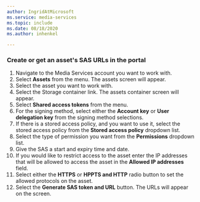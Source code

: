 ```yaml
---
author: IngridAtMicrosoft
ms.service: media-services 
ms.topic: include
ms.date: 08/18/2020
ms.author: inhenkel

---
```


### Create or get an asset's SAS URLs in the portal

1. Navigate to the Media Services account you want to work with.
1. Select **Assets** from the menu. The assets screen will appear.
1. Select the asset you want to work with.
1. Select the Storage container link. The assets container screen will appear.
1. Select **Shared access tokens** from the menu.
1. For the signing method, select either the **Account key** or **User delegation key** from the signing method selections.
1. If there is a stored access policy, and you want to use it, select the stored access policy from the **Stored access policy** dropdown list.
1. Select the type of permission you want from the **Permissions** dropdown list.
1. Give the SAS a start and expiry time and date.
1. If you would like to restrict access to the asset enter the IP addresses that will be allowed to access the asset in the **Allowed IP addresses** field.
1. Select either the **HTTPS** or **HPPTS and HTTP** radio button to set the allowed protocols on the asset.
1. Select the **Generate SAS token and URL** button.  The URLs will appear on the screen.
